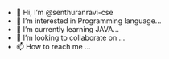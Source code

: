 - 👋 Hi, I’m @senthuranravi-cse
- 👀 I’m interested in Programming language...
- 🌱 I’m currently learning JAVA...
- 💞️ I’m looking to collaborate on ...
- 📫 How to reach me ...

<!---
senthuranravi-cse/senthuranravi-cse is a ✨ special ✨ repository because its `README.md` (this file) appears on your GitHub profile.
You can click the Preview link to take a look at your changes.
--->
